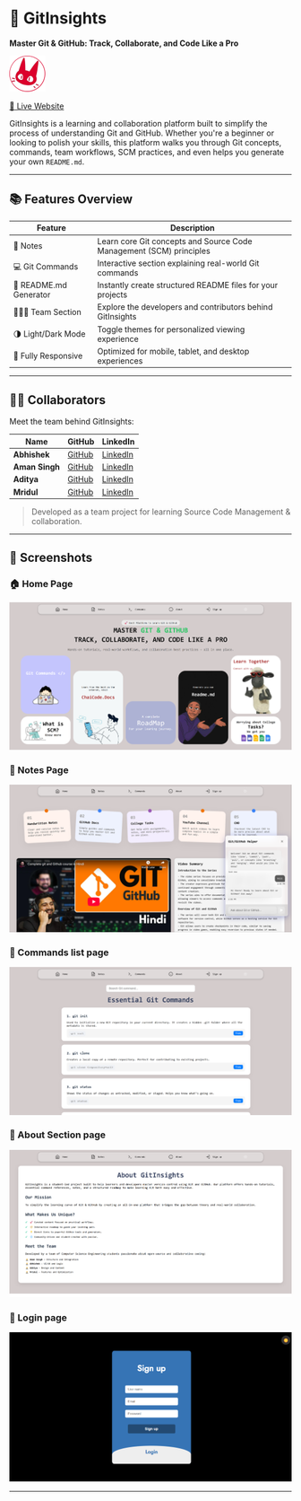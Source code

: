 # 🚀 GitInsights

**Master Git & GitHub: Track, Collaborate, and Code Like a Pro**

![GitInsights Banner](images/logo.png)

[🔗 Live Website](https://gitinsights-beta.vercel.app/)

GitInsights is a learning and collaboration platform built to simplify the process of understanding Git and GitHub. Whether you're a beginner or looking to polish your skills, this platform walks you through Git concepts, commands, team workflows, SCM practices, and even helps you generate your own `README.md`.

---

## 📚 Features Overview

| Feature                 | Description                                                                 |
|------------------------|-----------------------------------------------------------------------------|
| 📒 Notes               | Learn core Git concepts and Source Code Management (SCM) principles         |
| 💻 Git Commands         | Interactive section explaining real-world Git commands                      |
| 📄 README.md Generator | Instantly create structured README files for your projects                   |
| 🧑‍🤝‍🧑 Team Section         | Explore the developers and contributors behind GitInsights                |
| 🌗 Light/Dark Mode      | Toggle themes for personalized viewing experience                          |
| 📱 Fully Responsive     | Optimized for mobile, tablet, and desktop experiences                       |

---

## 👨‍💻 Collaborators

Meet the team behind GitInsights:

| Name       | GitHub                           | LinkedIn                        |
|------------|----------------------------------|----------------------------------|
| **Abhishek**   | [GitHub](https://github.com/abhishekkksharma) | [LinkedIn](https://linkedin.com) |
| **Aman Singh** | [GitHub](https://github.com/Amxn-7)               | [LinkedIn](https://linkedin.com) |
| **Aditya**       | [GitHub](https://github.com/addy0019)               | [LinkedIn](https://linkedin.com) |
| **Mridul**     | [GitHub](https://github.com)               | [LinkedIn](https://linkedin.com) |

> Developed as a team project for learning Source Code Management & collaboration.

---

## 📸 Screenshots

### 🏠 Home Page
![Home](images/Home.png)

### 📘 Notes Page
![Notes](images/Notes.png)

### 📄 Commands list page
![Readme](images/Commands.png)

### 📄 About Section page
![About](images/About.png)

### 📄 Login page
![Sign Up](images/login.png)

---

